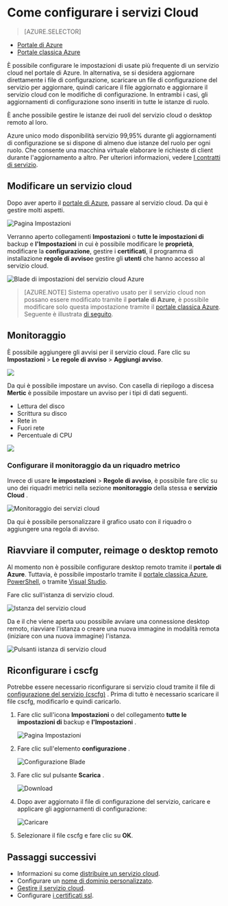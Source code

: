 <properties 
    pageTitle="Come configurare un servizio cloud (portale) | Microsoft Azure" 
    description="Informazioni su come configurare i servizi cloud in Azure. Informazioni su come aggiornare la configurazione del servizio cloud e configurare l'accesso remoto al istanze del ruolo. Questi esempi vengono usate il portale di Azure." 
    services="cloud-services" 
    documentationCenter="" 
    authors="Thraka" 
    manager="timlt" 
    editor=""/>

<tags 
    ms.service="cloud-services" 
    ms.workload="tbd" 
    ms.tgt_pltfrm="na" 
    ms.devlang="na" 
    ms.topic="article" 
    ms.date="10/11/2016"
    ms.author="adegeo"/>

# <a name="how-to-configure-cloud-services"></a>Come configurare i servizi Cloud

> [AZURE.SELECTOR]
- [Portale di Azure](cloud-services-how-to-configure-portal.md)
- [Portale classica Azure](cloud-services-how-to-configure.md)

È possibile configurare le impostazioni di usate più frequente di un servizio cloud nel portale di Azure. In alternativa, se si desidera aggiornare direttamente i file di configurazione, scaricare un file di configurazione del servizio per aggiornare, quindi caricare il file aggiornato e aggiornare il servizio cloud con le modifiche di configurazione. In entrambi i casi, gli aggiornamenti di configurazione sono inseriti in tutte le istanze di ruolo.

È anche possibile gestire le istanze dei ruoli del servizio cloud o desktop remoto al loro.

Azure unico modo disponibilità servizio 99,95% durante gli aggiornamenti di configurazione se si dispone di almeno due istanze del ruolo per ogni ruolo. Che consente una macchina virtuale elaborare le richieste di client durante l'aggiornamento a altro. Per ulteriori informazioni, vedere [I contratti di servizio](https://azure.microsoft.com/support/legal/sla/).

## <a name="change-a-cloud-service"></a>Modificare un servizio cloud

Dopo aver aperto il [portale di Azure](https://portal.azure.com/), passare al servizio cloud. Da qui è gestire molti aspetti. 

![Pagina Impostazioni](./media/cloud-services-how-to-configure-portal/cloud-service.png)

Verranno aperto collegamenti **Impostazioni** o **tutte le impostazioni di** backup e **l'Impostazioni** in cui è possibile modificare le **proprietà**, modificare la **configurazione**, gestire i **certificati**, il programma di installazione **regole di avviso**e gestire gli **utenti** che hanno accesso al servizio cloud.

![Blade di impostazioni del servizio cloud Azure](./media/cloud-services-how-to-configure-portal/cs-settings-blade.png)

>[AZURE.NOTE]
>Sistema operativo usato per il servizio cloud non possano essere modificato tramite il **portale di Azure**, è possibile modificare solo questa impostazione tramite il [portale classica Azure](http://manage.windowsazure.com/). Seguente è illustrata [di seguito](cloud-services-how-to-configure.md#update-a-cloud-service-configuration-file).

## <a name="monitoring"></a>Monitoraggio

È possibile aggiungere gli avvisi per il servizio cloud. Fare clic su **Impostazioni** > **Le regole di avviso** > **Aggiungi avviso**. 

![](./media/cloud-services-how-to-configure-portal/cs-alerts.png)

Da qui è possibile impostare un avviso. Con casella di riepilogo a discesa **Mertic** è possibile impostare un avviso per i tipi di dati seguenti.

- Lettura del disco
- Scrittura su disco
- Rete in
- Fuori rete
- Percentuale di CPU 

![](./media/cloud-services-how-to-configure-portal/cs-alert-item.png)

### <a name="configure-monitoring-from-a-metric-tile"></a>Configurare il monitoraggio da un riquadro metrico

Invece di usare **le impostazioni** > **Regole di avviso**, è possibile fare clic su uno dei riquadri metrici nella sezione **monitoraggio** della stessa e **servizio Cloud** .

![Monitoraggio dei servizi cloud](./media/cloud-services-how-to-configure-portal/cs-monitoring.png)

Da qui è possibile personalizzare il grafico usato con il riquadro o aggiungere una regola di avviso.


## <a name="reboot-reimage-or-remote-desktop"></a>Riavviare il computer, reimage o desktop remoto

Al momento non è possibile configurare desktop remoto tramite il **portale di Azure**. Tuttavia, è possibile impostarlo tramite il [portale classica Azure](cloud-services-role-enable-remote-desktop.md), [PowerShell](cloud-services-role-enable-remote-desktop-powershell.md), o tramite [Visual Studio](../vs-azure-tools-remote-desktop-roles.md). 

Fare clic sull'istanza di servizio cloud.

![Istanza del servizio cloud](./media/cloud-services-how-to-configure-portal/cs-instance.png)

Da e il che viene aperta uou possibile avviare una connessione desktop remoto, riavviare l'istanza o creare una nuova immagine in modalità remota (iniziare con una nuova immagine) l'istanza.

![Pulsanti istanza di servizio cloud](./media/cloud-services-how-to-configure-portal/cs-instance-buttons.png)



## <a name="reconfigure-your-cscfg"></a>Riconfigurare i cscfg

Potrebbe essere necessario riconfigurare si servizio cloud tramite il file di [configurazione del servizio (cscfg)](cloud-services-model-and-package.md#cscfg) . Prima di tutto è necessario scaricare il file cscfg, modificarlo e quindi caricarlo.

1. Fare clic sull'icona **Impostazioni** o del collegamento **tutte le impostazioni di** backup e **l'Impostazioni** .

    ![Pagina Impostazioni](./media/cloud-services-how-to-configure-portal/cloud-service.png)

2. Fare clic sull'elemento **configurazione** .

    ![Configurazione Blade](./media/cloud-services-how-to-configure-portal/cs-settings-config.png)

3. Fare clic sul pulsante **Scarica** .

    ![Download](./media/cloud-services-how-to-configure-portal/cs-settings-config-panel-download.png)

4. Dopo aver aggiornato il file di configurazione del servizio, caricare e applicare gli aggiornamenti di configurazione:

    ![Caricare](./media/cloud-services-how-to-configure-portal/cs-settings-config-panel-upload.png) 
    
5. Selezionare il file cscfg e fare clic su **OK**.

            
## <a name="next-steps"></a>Passaggi successivi

* Informazioni su come [distribuire un servizio cloud](cloud-services-how-to-create-deploy-portal.md).
* Configurare un [nome di dominio personalizzato](cloud-services-custom-domain-name-portal.md).
* [Gestire il servizio cloud](cloud-services-how-to-manage-portal.md).
* Configurare [i certificati ssl](cloud-services-configure-ssl-certificate-portal.md).